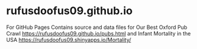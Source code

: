 # rufusdoofus09.github.io
For GitHub Pages
Contains source and data files for Our Best Oxford Pub Crawl 
     https://rufusdoofus09.github.io/pubs.html
and Infant Mortality in the USA 
    https://rufusdoofus09.shinyapps.io/Mortality/
